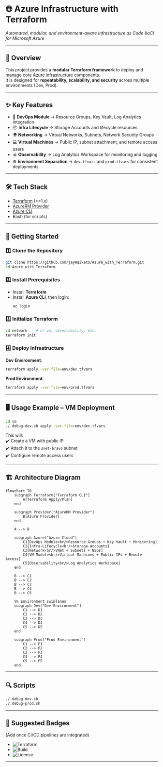 # 🌐 Azure Infrastructure with Terraform  
*Automated, modular, and environment-aware Infrastructure as Code (IaC) for Microsoft Azure*  

---

## 📖 Overview
This project provides a **modular Terraform framework** to deploy and manage core Azure infrastructure components.  
It is designed for **repeatability, scalability, and security** across multiple environments (Dev, Prod).  

---

## ✨ Key Features
- 🔐 **DevOps Module** → Resource Groups, Key Vault, Log Analytics integration  
- 📦 **Infra Lifecycle** → Storage Accounts and lifecycle resources  
- 🌍 **Networking** → Virtual Networks, Subnets, Network Security Groups  
- 💻 **Virtual Machines** → Public IP, subnet attachment, and remote access users  
- 📊 **Observability** → Log Analytics Workspace for monitoring and logging  
- ⚙️ **Environment Separation** → `dev.tfvars` and `prod.tfvars` for consistent deployments  
---

## 🛠 Tech Stack
- [Terraform](https://developer.hashicorp.com/terraform) (>=1.x)  
- [AzureRM Provider](https://registry.terraform.io/providers/hashicorp/azurerm/latest)  
- [Azure CLI](https://learn.microsoft.com/en-us/cli/azure/)  
- Bash (for scripts)  

---

## 🚀 Getting Started

### 1️⃣ Clone the Repository
```bash
git clone https://github.com/jayWaikato/Azure_with_Terraform.git
cd Azure_with_Terraform
```

### 2️⃣ Install Prerequisites
- Install **Terraform**  
- Install **Azure CLI**, then login:
  ```bash
  az login
  ```

### 3️⃣ Initialize Terraform
```bash
cd network    # or vm, observability, etc.
terraform init
```

### 4️⃣ Deploy Infrastructure
**Dev Environment**:
```bash
terraform apply -var-file=env/dev.tfvars
```

**Prod Environment**:
```bash
terraform apply -var-file=env/prod.tfvars
```

---

## 🖥 Usage Example – VM Deployment
```bash
cd vm
./.debug-dev.sh apply -var-file=env/dev.tfvars
```

This will:  
✔️ Create a VM with public IP  
✔️ Attach it to the `snet-bravo` subnet  
✔️ Configure remote access users  

---

## 🏗 Architecture Diagram

```mermaid
flowchart TB
    subgraph Terraform["Terraform CLI"]
        A[Terraform Apply/Plan]
    end

    subgraph Provider["AzureRM Provider"]
        B[Azure Provider]
    end

    A --> B

    subgraph Azure["Azure Cloud"]
        C1[DevOps Module<br/>Resource Groups + Key Vault + Monitoring]
        C2[Infra-Lifecycle<br/>Storage Accounts]
        C3[Network<br/>VNet + Subnets + NSGs]
        C4[VM Module<br/>Virtual Machines + Public IPs + Remote Access]
        C5[Observability<br/>Log Analytics Workspace]
    end

    B --> C1
    B --> C2
    B --> C3
    B --> C4
    B --> C5

    %% Environment swimlanes
    subgraph Dev["Dev Environment"]
        C1 --> D1
        C2 --> D2
        C3 --> D3
        C4 --> D4
        C5 --> D5
    end

    subgraph Prod["Prod Environment"]
        C1 --> P1
        C2 --> P2
        C3 --> P3
        C4 --> P4
        C5 --> P5
    end
```

---

## 🔍 Scripts
```bash
./.debug-dev.sh
./.debug-prod.sh
```

---

## 🏅 Suggested Badges
(Add once CI/CD pipelines are integrated)  
- ![Terraform](https://img.shields.io/badge/Terraform-1.x-blueviolet)  
- ![Build](https://img.shields.io/github/actions/workflow/status/jayWaikato/Azure_with_Terraform/ci.yml)  
- ![License](https://img.shields.io/github/license/jayWaikato/Azure_with_Terraform)  

---

